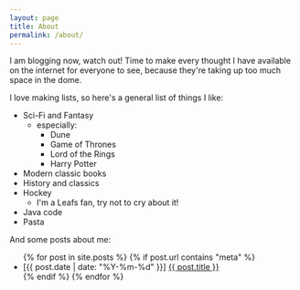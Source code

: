 ```yaml
---
layout: page
title: About
permalink: /about/
---
```


I am blogging now, watch out! 
Time to make every thought I have available on the internet for everyone to see, because they're taking up too much space in the dome.

I love making lists, so here's a general list of things I like:
- Sci-Fi and Fantasy 
  - especially:
    - Dune
    - Game of Thrones
    - Lord of the Rings
    - Harry Potter
- Modern classic books
- History and classics
- Hockey
  - I'm a Leafs fan, try not to cry about it!
- Java code
- Pasta

And some posts about me:
<ul>
  {% for post in site.posts %}
    {% if post.url contains "meta" %}
      <li>[{{ post.date | date: "%Y-%m-%d" }}] <a href="{{ post.url }}">{{ post.title }}</a></li>
    {% endif %}
  {% endfor %}
</ul>
